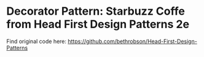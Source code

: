 # Decorator Pattern: Starbuzz Coffe from Head First Design Patterns 2e

Find original code here:
https://github.com/bethrobson/Head-First-Design-Patterns
